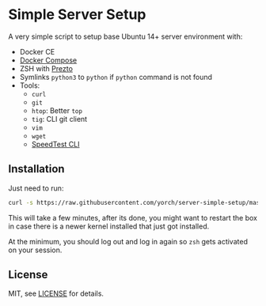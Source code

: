 # Simple Server Setup

A very simple script to setup base Ubuntu 14+ server environment with:

* Docker CE
* [Docker Compose](https://github.com/docker/compose)
* ZSH with [Prezto](https://github.com/sorin-ionescu/prezto)
* Symlinks `python3` to `python` if `python` command is not found
* Tools:
  * `curl`
  * `git`
  * `htop`: Better `top`
  * `tig`: CLI git client
  * `vim`
  * `wget`
  * [SpeedTest CLI](https://github.com/sivel/speedtest-cli)

## Installation

Just need to run:

```bash
curl -s https://raw.githubusercontent.com/yorch/server-simple-setup/master/server-setup.sh | bash
```

This will take a few minutes, after its done, you might want to restart the box in case there is a newer kernel installed that just got installed.

At the minimum, you should log out and log in again so `zsh` gets activated on your session.

## License

MIT, see [LICENSE](/LICENSE) for details.
